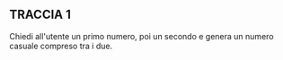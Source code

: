 ## TRACCIA 1

Chiedi all'utente un primo numero, poi un secondo e genera un numero casuale compreso tra i due.
